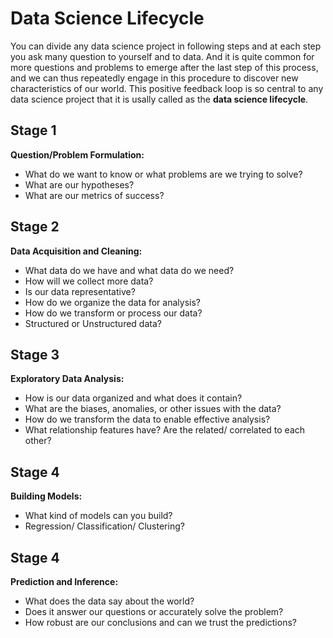 
# Data Science Lifecycle

You can divide any data science project in following steps and at each step you ask many question to yourself and to data. And it is quite common for more questions and problems to emerge after the last step of this process, and we can thus repeatedly engage in this procedure to discover new characteristics of our world. This positive feedback loop is so central to any data science project that it is usally called as the **data science lifecycle**.


## Stage 1

**Question/Problem Formulation:**
   * What do we want to know or what problems are we trying to solve?
   * What are our hypotheses?
   * What are our metrics of success?

## Stage 2

**Data Acquisition and Cleaning:**
   * What data do we have and what data do we need?
   * How will we collect more data?
   * Is our data representative?
   * How do we organize the data for analysis?
   * How do we transform or process our data?
   * Structured or Unstructured data?

## Stage 3

**Exploratory Data Analysis:**
   * How is our data organized and what does it contain?
   * What are the biases, anomalies, or other issues with the data?
   * How do we transform the data to enable effective analysis?
   * What relationship features have? Are the related/ correlated to each other?
   
## Stage 4
**Building Models:**
   * What kind of models can you build?
   * Regression/ Classification/ Clustering?

## Stage 4

**Prediction and Inference:**
   * What does the data say about the world?
   * Does it answer our questions or accurately solve the problem?
   * How robust are our conclusions and can we trust the predictions? 
